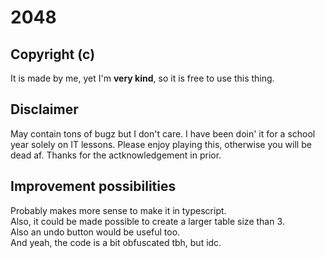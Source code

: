 # **2048**

## Copyright (c)
It is made by me, yet I'm **very kind**, so it is free to use this thing.

## Disclaimer
May contain tons of bugz but I don't care. I have been doin' it for a school year solely on IT lessons. Please enjoy playing this, otherwise you will be dead af. Thanks for the actknowledgement in prior.

## Improvement possibilities

Probably makes more sense to make it in typescript.<br> Also, it could be made possible to create a larger table size than 3. <br>Also an undo button would be useful too.<br> And yeah, the code is a bit obfuscated tbh, but idc.
